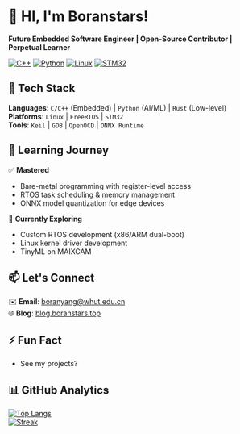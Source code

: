 # 🚀 HI, I'm Boranstars!  
**Future Embedded Software Engineer | Open-Source Contributor | Perpetual Learner** 

[![C++](https://img.shields.io/badge/C++-00599C?style=flat&logo=c%2B%2B&logoColor=white)](https://isocpp.org/)
[![Python](https://img.shields.io/badge/Python-3776AB?style=flat&logo=python&logoColor=white)](https://www.python.org/)
[![Linux](https://img.shields.io/badge/Linux-FCC624?style=flat&logo=linux&logoColor=black)](https://www.linux.org/)
[![STM32](https://img.shields.io/badge/STM32-03234B?style=flat&logo=stmicroelectronics&logoColor=white)](https://www.st.com/)


## 🔧 Tech Stack  
**Languages**: `C/C++` (Embedded) | `Python` (AI/ML) | `Rust` (Low-level)  
**Platforms**: `Linux` | `FreeRTOS` | `STM32`  
**Tools**: `Keil` | `GDB` | `OpenOCD` | `ONNX Runtime`  

## 🌱 Learning Journey  
✅ **Mastered**  
- Bare-metal programming with register-level access  
- RTOS task scheduling & memory management  
- ONNX model quantization for edge devices  

🚧 **Currently Exploring**  
- Custom RTOS development (x86/ARM dual-boot)  
- Linux kernel driver development  
- TinyML on MAIXCAM  


## 📫 Let's Connect  
✉️ **Email**: [boranyang@whut.edu.cn](mailto:boranyang@whut.edu.cn)  
🌐 **Blog**: [blog.boranstars.top](https://blog.boranstars.top)  

## ⚡ Fun Fact  
- See my projects?

## 📊 GitHub Analytics  
[![Top Langs](https://github-readme-stats.vercel.app/api/top-langs/?username=Boranstars&layout=compact&theme=nightowl&hide=html,css)](https://github.com/Boranstars)  
[![Streak](https://streak-stats.demolab.com?user=Boranstars&theme=react&mode=weekly&background=0D1117)](https://git.io/streak-stats)
